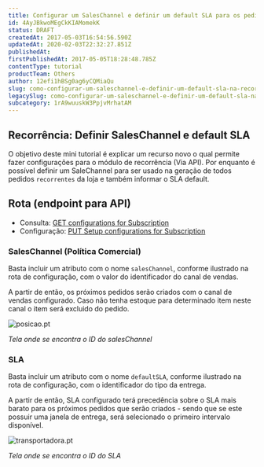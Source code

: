 ```yaml
---
title: Configurar um SalesChannel e definir um default SLA para os pedidos recorrentes 
id: 4AyJBkwoMEgCkKIAMomekK
status: DRAFT
createdAt: 2017-05-03T16:54:56.590Z
updatedAt: 2020-02-03T22:32:27.851Z
publishedAt: 
firstPublishedAt: 2017-05-05T18:28:48.785Z
contentType: tutorial
productTeam: Others
author: 12efi1hBSg0ag6yCQMiaQu
slug: como-configurar-um-saleschannel-e-definir-um-default-sla-na-recorrencia
legacySlug: como-configurar-um-saleschannel-e-definir-um-default-sla-na-recorrencia
subcategory: 1rA9wuuskW3PpjvMrhatAM
---
```


## Recorrência: Definir SalesChannel e default SLA

O objetivo deste mini tutorial é explicar um recurso novo o qual permite fazer configurações para o módulo de recorrência (Via API). Por enquanto é possível definir um SaleChannel para ser usado na geração de todos pedidos `recorrentes` da loja e também informar o SLA default.

## Rota (endpoint para API)
- Consulta: [GET configurations for Subscription](https://documenter.getpostman.com/view/27908/Hs3z#e3cfd743-1cf0-41ce-b9ce-3e35b32a137a)
- Configuração: [PUT Setup configurations for Subscription](https://documenter.getpostman.com/view/27908/Hs3z#b82e6ce4-ecf9-41f1-ab6e-a09310e983a9)

### SalesChannel (Política Comercial) 

Basta incluir um atributo com o nome `salesChannel`, conforme ilustrado na rota de configuração, com o valor do identificador do canal de vendas.  

A partir de então, os próximos pedidos serão criados com o canal de vendas configurado. Caso não tenha estoque para determinado item neste canal o item será excluido do pedido.   

![posicao.pt](//images.ctfassets.net/alneenqid6w5/7aFEnASwXi9emVUzKJr4pm/8c5f2727be50812817612850e19769cb/posicao.pt.png)

*Tela onde se encontra o ID do salesChannel*

### SLA

Basta incluir um atributo com o nome `defaultSLA`, conforme ilustrado na rota de configuração, com o identificador do tipo da entrega.  

A partir de então, SLA configurado terá precedência sobre o SLA mais barato para os próximos pedidos que serão criados - sendo que se este possuir uma janela de entrega, será selecionado o primeiro intervalo disponível.

![transportadora.pt](//images.ctfassets.net/alneenqid6w5/1NuCXhjhtIOiYBhtLev1ed/da96b6ce00fdc241f96d81e3184c194f/transportadora.pt.png)

*Tela onde se encontra o ID do SLA*
